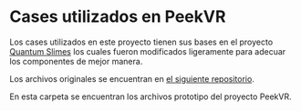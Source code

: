 # Cases utilizados en PeekVR

Los cases utilizados en este proyecto tienen sus bases en el proyecto [Quantum Slimes](https://github.com/Quantum-Red/QuantumSlimes) los cuales fueron modificados
ligeramente para adecuar los componentes de mejor manera.

Los archivos originales se encuentran en [el siguiente repositorio](https://github.com/Quantum-Red/QuantumSlimes/tree/main/V4).

En esta carpeta se encuentran los archivos prototipo del proyecto PeekVR.



